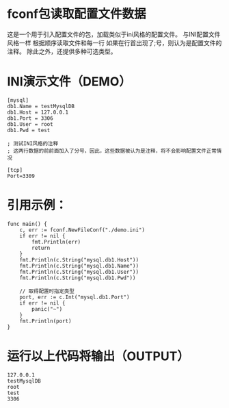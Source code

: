 # fconf包读取配置文件数据
这是一个用于引入配置文件的包，加载类似于ini风格的配置文件。
与INI配置文件风格一样 根据顺序读取文件和每一行 如果在行首出现了;号，则认为是配置文件的注释。
除此之外，还提供多种可选类型。

# INI演示文件（DEMO）
```
[mysql]
db1.Name = testMysqlDB
db1.Host = 127.0.0.1
db1.Port = 3306
db1.User = root
db1.Pwd = test

; 测试INI风格的注释
; 这两行数据的前前面加入了分号，因此，这些数据被认为是注释，将不会影响配置文件正常情况

[tcp]
Port=3309
```

# 引用示例：
```
func main() {
	c, err := fconf.NewFileConf("./demo.ini")
	if err != nil {
		fmt.Println(err)
		return
	}
	fmt.Println(c.String("mysql.db1.Host"))
	fmt.Println(c.String("mysql.db1.Name"))
	fmt.Println(c.String("mysql.db1.User"))
	fmt.Println(c.String("mysql.db1.Pwd"))

	// 取得配置时指定类型
	port, err := c.Int("mysql.db1.Port")
	if err != nil {
		panic("~")
	}
	fmt.Println(port)
}
```
# 运行以上代码将输出（OUTPUT）

```
127.0.0.1
testMysqlDB
root
test
3306
```
